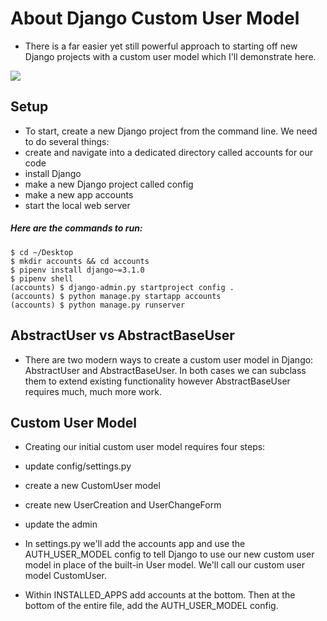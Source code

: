 # About Django Custom User Model
- There is a far easier yet still powerful approach to starting off new Django projects with a custom user model which I'll demonstrate here.

![](https://static.codingforentrepreneurs.com/media/cfe-blog/how-to-create-a-custom-django-user-model/CustomDjangoUserModel_YouTube_Blog.jpg)

## Setup
- To start, create a new Django project from the command line. We need to do several things:
- create and navigate into a dedicated directory called accounts for our code
- install Django
- make a new Django project called config
- make a new app accounts
- start the local web server



##### Here are the commands to run:

```
$ cd ~/Desktop
$ mkdir accounts && cd accounts
$ pipenv install django~=3.1.0
$ pipenv shell
(accounts) $ django-admin.py startproject config .
(accounts) $ python manage.py startapp accounts
(accounts) $ python manage.py runserver
```

## AbstractUser vs AbstractBaseUser
- There are two modern ways to create a custom user model in Django: AbstractUser and AbstractBaseUser. In both cases we can subclass them to extend existing functionality however AbstractBaseUser requires much, much more work.

## Custom User Model
- Creating our initial custom user model requires four steps:

- update config/settings.py
- create a new CustomUser model
- create new UserCreation and UserChangeForm
- update the admin
- In settings.py we'll add the accounts app and use the AUTH_USER_MODEL config to tell Django to use our new custom user model in place of the built-in User model. We'll call     our custom user model CustomUser.

- Within INSTALLED_APPS add accounts at the bottom. Then at the bottom of the entire file, add the AUTH_USER_MODEL config.